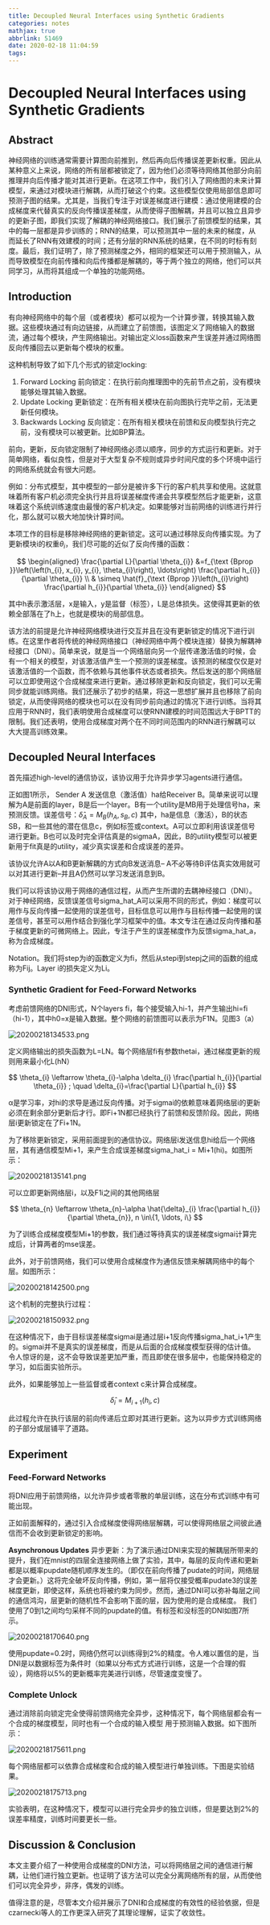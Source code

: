 ```yaml
---
title: Decoupled Neural Interfaces using Synthetic Gradients
categories: notes
mathjax: true
abbrlink: 51469
date: 2020-02-18 11:04:59
tags:
---
```


# Decoupled Neural Interfaces using Synthetic Gradients

## Abstract

神经网络的训练通常需要计算图向前推到，然后再向后传播误差更新权重。因此从某种意义上来说，网络的所有层都被锁定了，因为他们必须等待网络其他部分向前推理并向后传播才能对其进行更新。在这项工作中，我们引入了网络图的未来计算模型，来通过对模块进行解耦，从而打破这个约束。这些模型仅使用局部信息即可预测子图的结果。尤其是，当我们专注于对误差梯度进行建模：通过使用建模的合成梯度来代替真实的反向传播误差梯度，从而使得子图解耦，并且可以独立且异步的更新子图，即我们实现了解耦的神经网络接口。我们展示了前馈模型的结果，其中的每一层都是异步训练的；RNN的结果，可以预测其中一层的未来的梯度，从而延长了RNN有效建模的时间；还有分层的RNN系统的结果，在不同的时标有刻度。最后，我们证明了，除了预测梯度之外，相同的框架还可以用于预测输入，从而导致模型在向前传播和向后传播都是解耦的，等于两个独立的网络，他们可以共同学习，从而将其组成一个单独的功能网络。
<!-- more -->
## Introduction

有向神经网络中的每个层（或者模块）都可以视为一个计算步骤，转换其输入数据。这些模块通过有向边链接，从而建立了前馈图，该图定义了网络输入的数据流，通过每个模块，产生网络输出。对输出定义loss函数来产生误差并通过网络图反向传播回去以更新每个模块的权重。

这种机制导致了如下几个形式的锁定locking:

1. Forward Locking 前向锁定：在执行前向推理图中的先前节点之前，没有模块能够处理其输入数据。
2. Update Locking 更新锁定：在所有相关模块在前向图执行完毕之前，无法更新任何模块。
3. Backwards Locking 反向锁定：在所有相关模块在前馈和反向模型执行完之前，没有模块可以被更新。比如BP算法。

前向，更新，反向锁定限制了神经网络必须以顺序，同步的方式运行和更新。对于简单网络，看似良性，但是对于大型复杂不规则或异步时间尺度的多个环境中运行的网络系统就会有很大问题。

例如：分布式模型，其中模型的一部分是被许多下行的客户机共享和使用。这就意味着所有客户机必须完全执行并且将误差梯度传递会共享模型然后才能更新，这意味着这个系统训练速度由最慢的客户机决定。如果能够对当前网络的训练进行并行化，那么就可以极大地加快计算时间。

本项工作的目标是移除神经网络的更新锁定。这可以通过移除反向传播实现。为了更新模块i的权重$\theta_{i}$，我们尽可能的近似了反向传播的函数：

$$
\begin{aligned} \frac{\partial L}{\partial \theta_{i}} &=f_{\text {Bprop }}\left(\left(h_{i}, x_{i}, y_{i}, \theta_{i}\right), \ldots\right) \frac{\partial h_{i}}{\partial \theta_{i}} \\ & \simeq \hat{f}_{\text {Bprop }}\left(h_{i}\right) \frac{\partial h_{i}}{\partial \theta_{i}} \end{aligned}
$$

其中h表示激活层，x是输入，y是监督（标签），L是总体损失。这使得其更新的依赖全部落在了h上，也就是模块i的局部信息。

该方法的前提是允许神经网络模块进行交互并且在没有更新锁定的情况下进行训练。在这里作者将传统的神经网络接口（神经网络中两个模块连接）替换为解耦神经接口（DNI）。简单来说，就是当一个网络层向另一个层传递激活值的时候，会有一个相关的模型，对该激活值产生一个预测的误差梯度。该预测的梯度仅仅是对该激活值的一个函数，而不依赖与其他事件状态或者损失。然后发送的那个网络层可以立即使用这个合成梯度来进行更新。通过移除更新和反向锁定，我们可以无需同步就能训练网络。我们还展示了初步的结果，将这一思想扩展并且也移除了前向锁定，从而使得网络的模块也可以在没有同步前向通过的情况下进行训练。当将其应用于RNN时，我们表明使用合成梯度可以使RNN建模的时间范围远大于BPTT的限制。我们还表明，使用合成梯度对两个在不同时间范围内的RNN进行解耦可以大大提高训练效果。

## Decoupled Neural Interfaces

首先描述high-level的通信协议，该协议用于允许异步学习agents进行通信。

正如图1所示， Sender A 发送信息（激活值）ha给Receiver B。简单来说可以理解为A是前面的layer，B是后一个layer。B有一个utility是MB用于处理信号ha，来预测反馈。误差信号：$\hat{\delta}_{A}=M_{B}\left(h_{A}, s_{B}, c\right)$ 其中，ha是信息（激活），B的状态SB，和一些其他的潜在信息c，例如标签或context。A可以立即利用该误差信号进行更新。B也可以及时完全评估真是的sigmaA，因此，B的utility模型可以被更新用于fit真是的utility，减少真实误差和合成误差的差异。

该协议允许A以A和B更新解耦的方式向B发送消息– A不必等待B评估真实效用就可以对其进行更新–并且A仍然可以学习发送消息到B。

我们可以将该协议用于网络的通信过程，从而产生所谓的去耦神经接口（DNI）。对于神经网络，反馈误差信号sigma_hat_A可以采用不同的形式，例如：梯度可以用作与反向传播一起使用的误差信号，目标信息可以用作与目标传播一起使用的误差信号，甚至可以用作结合到强化学习框架中的值。本文专注在通过反向传播和基于梯度更新的可微网络上。因此，专注于产生的误差梯度作为反馈sigma_hat_a，称为合成梯度。

Notation。我们将step为i的函数定义为fi，然后从stepi到stepj之间的函数的组成称为Fij。Layer i的损失定义为Li。

### Synthetic Gradient for Feed-Forward Networks

考虑前馈网络的DNI形式，N个layers fi，每个接受输入hi-1，并产生输出hi=fi（hi-1），其中h0=x是输入数据。整个网络的前馈图可以表示为F1N。见图3（a）

![20200218134533.png](http://cdn.ereebay.me/hexo/20200218134533.png)

定义网络输出的损失函数为L=LN。每个网络层fi有参数thetai，通过梯度更新的规则用来最小化L(hN）

$$
\theta_{i} \leftarrow \theta_{i}-\alpha \delta_{i} \frac{\partial h_{i}}{\partial \theta_{i}} ; \quad \delta_{i}=\frac{\partial L}{\partial h_{i}}
$$

α是学习率，对hi的求导是通过反向传播。对于sigmai的依赖意味着网络层i的更新必须在剩余部分更新后才行。即Fi+1N都已经执行了前馈和反馈阶段。因此，网络层i更新锁定在了Fi+1N。

为了移除更新锁定，采用前面提到的通信协议。网络层i发送信息hi给后一个网络层，其有通信模型Mi+1，来产生合成误差梯度sigma_hat_i = Mi+1(hi)。如图所示：

![20200218135141.png](http://cdn.ereebay.me/hexo/20200218135141.png)

可以立即更新网络层i，以及F1i之间的其他网络层

$$
\theta_{n} \leftarrow \theta_{n}-\alpha \hat{\delta}_{i} \frac{\partial h_{i}}{\partial \theta_{n}}, n \in\{1, \ldots, i\}
$$

为了训练合成梯度模型Mi+1的参数，我们通过等待真实的误差梯度sigmai计算完成后，计算两者的mse误差。

此外，对于前馈网络，我们可以使用合成梯度作为通信反馈来解耦网络中的每个层。如图所示：

![20200218142500.png](http://cdn.ereebay.me/hexo/20200218142500.png)

这个机制的完整执行过程：

![20200218150932.png](http://cdn.ereebay.me/hexo/20200218150932.png)

在这种情况下，由于目标误差梯度sigmai是通过层i+1反向传播sigma_hat_i+1产生的。sigmai并不是真实的误差梯度，而是从后面的合成梯度模型获得的估计值。令人惊讶的是，这不会导致误差更加严重，而且即使在很多层中，也能保持稳定的学习，如后面实验所示。

此外，如果能够加上一些监督或者context c来计算合成梯度。

$$
\hat{\delta}_{i} = {M_{i+1}\left(h_{i}, c\right) }
$$

此过程允许在执行该层的前向传递后立即对其进行更新。这为以异步方式训练网络的子部分或层铺平了道路。

## Experiment

### Feed-Forward Networks

将DNI应用于前馈网络，以允许异步或者零散的单层训练，这在分布式训练中有可能出现。

正如前面解释的，通过引入合成梯度使得网络层解耦，可以使得网络层之间彼此通信而不会收到更新锁定的影响。

**Asynchronous Updates** 异步更新：为了演示通过DNI来实现的解耦层所带来的提升，我们在mnist的四层全连接网络上做了实验，其中，每层的反向传递和更新都是以概率pupdate随机顺序发生的。（即仅在前向传播了pudate的时间，网络层才会更新。）这将完全破坏反向传播，例如，第一层将仅接受概率pudate3的误差梯度更新，即使这样，系统也将被约束为同步。然而，通过DNI可以弥补每层之间的通信鸿沟，层更新的随机性不会影响下面的层，因为使用的是合成梯度。 我们使用了0到1之间均匀采样不同的pupdate的值。有标签和没标签的DNI如图7所示。

![20200218170640.png](http://cdn.ereebay.me/hexo/20200218170640.png)

使用pupdate=0.2时，网络仍然可以训练得到2%的精度。令人难以置信的是，当DNI是以数据标签为条件时（如果以分布式方式进行训练，这是一个合理的假设），网络将以5%的更新概率完美进行训练，尽管速度变慢了。

### Complete Unlock

通过消除前向锁定完全使得前馈网络完全异步，这种情况下，每个网络层都会有一个合成的梯度模型，同时也有一个合成的输入模型 用于预测输入数据。如下图所示：

![20200218175611.png](http://cdn.ereebay.me/hexo/20200218175611.png)

每个网络层都可以依靠合成梯度和合成的输入模型进行单独训练。下图是实验结果。

![20200218175713.png](http://cdn.ereebay.me/hexo/20200218175713.png)

实验表明，在这种情况下，模型可以进行完全异步的独立训练，但是要达到2%的误差率精度，训练时间要更长一些。

## Discussion & Conclusion

本文主要介绍了一种使用合成梯度的DNI方法，可以将网络层之间的通信进行解耦，让他们进行独立更新。也证明了该方法可以完全分离网络所有的层，从而使他们可以完全异步，非序，偶发的训练。

值得注意的是，尽管本文介绍并展示了DNI和合成梯度的有效性的经验依据，但是czarnecki等人的工作更深入研究了其理论理解，证实了收敛性。
